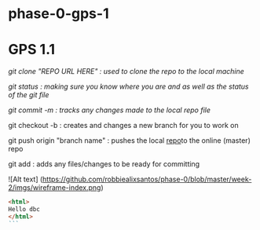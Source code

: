 
# phase-0-gps-1

# GPS 1.1

*git clone "REPO URL HERE" : used to clone the repo to the local machine*

*git status : making sure you know where you are and as well as the status of the git file*

*git commit -m : tracks any changes made to the local repo file*

git checkout -b : creates and changes a new branch for you to work on

git push origin "branch name" : pushes the local [repo](http://www.google.com)to the online (master) repo

git add : adds any files/changes to be ready for committing

![Alt text] (https://github.com/robbiealixsantos/phase-0/blob/master/week-2/imgs/wireframe-index.png)

````md
<html>
Hello dbc
</html>
```
````
